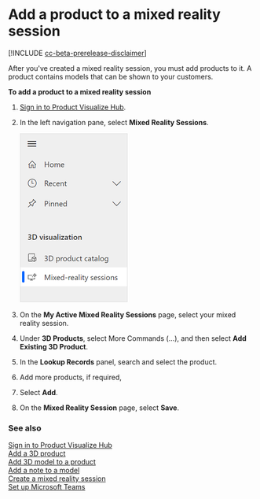 ﻿---
title: 
description: 
ms.date: 07/08/2020
ms.topic: article
ms.service: dynamics-365-sales
author: sbmjais
ms.author: shjais
manager: shujoshi
---

# Add a product to a mixed reality session

[!INCLUDE [cc-beta-prerelease-disclaimer](../includes/cc-beta-prerelease-disclaimer.md)]

After you've created a mixed reality session, you must add products to it. A product contains models that can be shown to your customers.

**To add a product to a mixed reality session**

1.  [Sign in to Product Visualize Hub](sign-in-app.md).

2.  In the left navigation pane, select **Mixed Reality Sessions**.

    ![Select Mixed Reality Sessions from the left navigation pane](media/mr-session.png "Select Mixed Reality Sessions from the left navigation pane")

3.  On the **My Active Mixed Reality Sessions** page, select your mixed reality session.

4.  Under **3D Products**, select More Commands (…), and then select **Add Existing 3D Product**.

5.  In the **Lookup Records** panel, search and select the product.

6.  Add more products, if required,

7.  Select **Add**.

8.  On the **Mixed Reality Session** page, select **Save**.

### See also

[Sign in to Product Visualize Hub](sign-in-app.md)<br>
[Add a 3D product](add-3d-product.md)<br>
[Add 3D model to a product](add-3d-model-product.md)<br>
[Add a note to a model](add-note-model.md)<br>
[Create a mixed reality session](create-mr-session.md)<br>
[Set up Microsoft Teams](setup-ms-teams.md)

